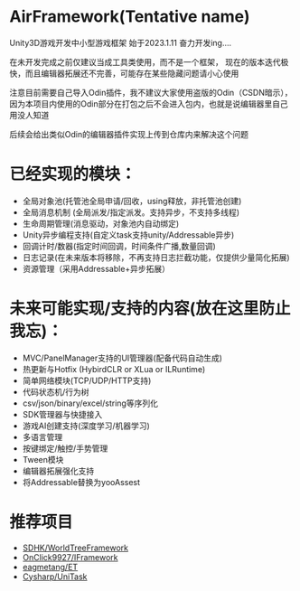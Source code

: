 # AirFramework(Tentative name)
Unity3D游戏开发中小型游戏框架
始于2023.1.11  奋力开发ing....

在未开发完成之前仅建议当成工具类使用，而不是一个框架，
现在的版本迭代极快，而且编辑器拓展还不完善，可能存在某些隐藏问题请小心使用

注意目前需要自己导入Odin插件，我不建议大家使用盗版的Odin（CSDN暗示），因为本项目内使用的Odin部分在打包之后不会进入包内，也就是说编辑器里自己用没人知道

后续会给出类似Odin的编辑器插件实现上传到仓库内来解决这个问题

# 已经实现的模块：
- 全局对象池(托管池全局申请/回收，using释放，非托管池创建)
- 全局消息机制 (全局派发/指定派发。支持异步，不支持多线程)
- 生命周期管理(消息驱动，对象池内自动绑定)
- Unity异步编程支持(自定义task支持unity/Addressable异步)
- 回调计时/数器(指定时间回调，时间条件广播,数量回调)
- 日志记录(在未来版本将移除，不再支持日志拦截功能，仅提供少量简化拓展)
- 资源管理（采用Addressable+异步拓展）

# 未来可能实现/支持的内容(放在这里防止我忘)：
- MVC/PanelManager支持的UI管理器(配备代码自动生成)
- 热更新与Hotfix (HybirdCLR or XLua or ILRuntime)
- 简单网络模块(TCP/UDP/HTTP支持)
- 代码状态机/行为树
- csv/json/binary/excel/string等序列化
- SDK管理器与快捷接入
- 游戏AI创建支持(深度学习/机器学习)
- 多语言管理
- 按键绑定/触控/手势管理
- Tween模块
- 编辑器拓展强化支持
- 将Addressable替换为yooAssest

# 推荐项目
- [SDHK/WorldTreeFramework](https://github.com/SDHK/WorldTreeFramework)
- [OnClick9927/IFramework](https://github.com/OnClick9927/IFramework)
- [eagmetang/ET](https://github.com/egametang/ET)
- [Cysharp/UniTask](https://github.com/Cysharp/UniTask)
